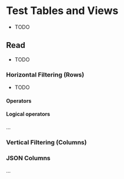 # Test Tables and Views

- TODO

## Read

- TODO

### Horizontal Filtering (Rows)

- TODO

#### Operators
#### Logical operators
...

### Vertical Filtering (Columns)
### JSON Columns
...